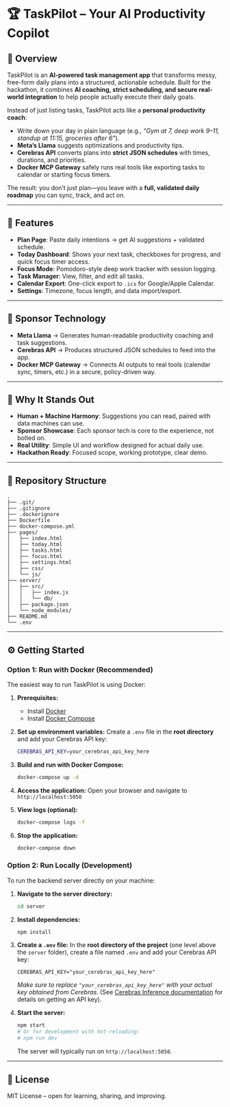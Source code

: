 # 🏆 TaskPilot – Your AI Productivity Copilot

## 🚀 Overview

TaskPilot is an **AI-powered task management app** that transforms messy, free-form daily plans into a structured, actionable schedule. Built for the hackathon, it combines **AI coaching, strict scheduling, and secure real-world integration** to help people actually execute their daily goals.

Instead of just listing tasks, TaskPilot acts like a **personal productivity coach**:

- Write down your day in plain language (e.g., _“Gym at 7, deep work 9–11, standup at 11:15, groceries after 6”_).
- **Meta’s Llama** suggests optimizations and productivity tips.
- **Cerebras API** converts plans into **strict JSON schedules** with times, durations, and priorities.
- **Docker MCP Gateway** safely runs real tools like exporting tasks to calendar or starting focus timers.

The result: you don’t just plan—you leave with a **full, validated daily roadmap** you can sync, track, and act on.

---

## 🎯 Features

- **Plan Page**: Paste daily intentions → get AI suggestions + validated schedule.
- **Today Dashboard**: Shows your next task, checkboxes for progress, and quick focus timer access.
- **Focus Mode**: Pomodoro-style deep work tracker with session logging.
- **Task Manager**: View, filter, and edit all tasks.
- **Calendar Export**: One-click export to `.ics` for Google/Apple Calendar.
- **Settings**: Timezone, focus length, and data import/export.

---

## 🧩 Sponsor Technology

- **Meta Llama** → Generates human-readable productivity coaching and task suggestions.
- **Cerebras API** → Produces structured JSON schedules to feed into the app.
- **Docker MCP Gateway** → Connects AI outputs to real tools (calendar sync, timers, etc.) in a secure, policy-driven way.

---

## 🏅 Why It Stands Out

- **Human + Machine Harmony**: Suggestions you can read, paired with data machines can use.
- **Sponsor Showcase**: Each sponsor tech is core to the experience, not bolted on.
- **Real Utility**: Simple UI and workflow designed for actual daily use.
- **Hackathon Ready**: Focused scope, working prototype, clear demo.

---

## 📂 Repository Structure

```
.
├── .git/
├── .gitignore
├── .dockerignore
├── Dockerfile
├── docker-compose.yml
├── pages/
│   ├── index.html
│   ├── today.html
│   ├── tasks.html
│   ├── focus.html
│   ├── settings.html
│   ├── css/
│   └── js/
├── server/
│   ├── src/
│   │   ├── index.js
│   │   └── db/
│   ├── package.json
│   └── node_modules/
├── README.md
└── .env
```

---

## ⚙️ Getting Started

### Option 1: Run with Docker (Recommended)

The easiest way to run TaskPilot is using Docker:

1.  **Prerequisites:**
    - Install [Docker](https://docs.docker.com/get-docker/)
    - Install [Docker Compose](https://docs.docker.com/compose/install/)

2.  **Set up environment variables:**
    Create a `.env` file in the **root directory** and add your Cerebras API key:
    ```bash
    CEREBRAS_API_KEY=your_cerebras_api_key_here
    ```

3.  **Build and run with Docker Compose:**
    ```bash
    docker-compose up -d
    ```

4.  **Access the application:**
    Open your browser and navigate to `http://localhost:5050`

5.  **View logs (optional):**
    ```bash
    docker-compose logs -f
    ```

6.  **Stop the application:**
    ```bash
    docker-compose down
    ```

### Option 2: Run Locally (Development)

To run the backend server directly on your machine:

1.  **Navigate to the server directory:**
    ```bash
    cd server
    ```

2.  **Install dependencies:**
    ```bash
    npm install
    ```

3.  **Create a `.env` file:**
    In the **root directory of the project** (one level above the `server` folder), create a file named `.env` and add your Cerebras API key:
    ```
    CEREBRAS_API_KEY="your_cerebras_api_key_here"
    ```
    *Make sure to replace `"your_cerebras_api_key_here"` with your actual key obtained from Cerebras.* (See [Cerebras Inference documentation](https://inference-docs.cerebras.ai/introduction) for details on getting an API key).

4.  **Start the server:**
    ```bash
    npm start
    # Or for development with hot-reloading:
    # npm run dev
    ```
    The server will typically run on `http://localhost:5050`.

---

<!-- ## 📹 Demo

🎥 A 2-minute demo video will showcase:

- Writing a free-form plan
- AI suggestions (Llama)
- JSON schedule generation (Cerebras)
- Calendar export & focus timer (MCP tools)

--- -->

## 📝 License

MIT License – open for learning, sharing, and improving.
